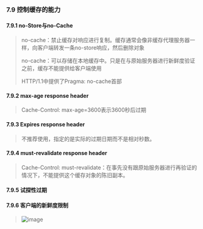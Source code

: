 ### 7.9 控制缓存的能力
#### 7.9.1 no-Store与no-Cache
> no-cache：禁止缓存对响应进行复制。缓存通常会像非缓存代理服务器一样，向客户端转发一条no-store响应，然后删除对象
>
> no-cache：可以存储在本地缓存中。只是在与原始服务器进行新鲜度验证之前，缓存不能提供给客户端使用
>
> HTTP/1.1中提供了Pragma: no-cache首部

#### 7.9.2 max-age response header
> Cache-Control: max-age=3600表示3600秒后过期

#### 7.9.3 Expires response header
> 不推荐使用，指定的是实际的过期日期而不是相对秒数。

#### 7.9.4 must-revalidate response header
> Cache-Control: must-revalidate：在事先没有跟原始服务器进行再验证的情况下，不能提供这个缓存对象的陈旧副本。

#### 7.9.5 试探性过期
#### 7.9.6 客户端的新鲜度限制
> ![image](5)